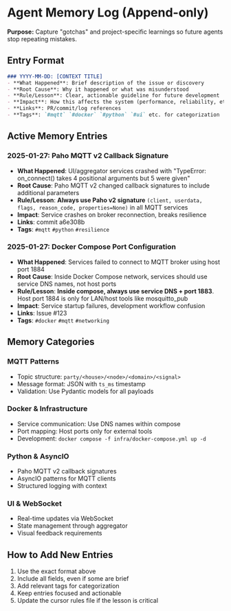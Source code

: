 # Agent Memory Log (Append-only)

**Purpose:** Capture "gotchas" and project-specific learnings so future agents stop repeating mistakes.

## Entry Format
```markdown
### YYYY-MM-DD: [CONTEXT TITLE]
- **What Happened**: Brief description of the issue or discovery
- **Root Cause**: Why it happened or what was misunderstood
- **Rule/Lesson**: Clear, actionable guideline for future development
- **Impact**: How this affects the system (performance, reliability, etc.)
- **Links**: PR/commit/log references
- **Tags**: `#mqtt` `#docker` `#python` `#ui` etc. for categorization
```

## Active Memory Entries

### 2025-01-27: Paho MQTT v2 Callback Signature
- **What Happened**: UI/aggregator services crashed with "TypeError: on_connect() takes 4 positional arguments but 5 were given"
- **Root Cause**: Paho MQTT v2 changed callback signatures to include additional parameters
- **Rule/Lesson**: **Always use Paho v2 signature** `(client, userdata, flags, reason_code, properties=None)` in all MQTT services
- **Impact**: Service crashes on broker reconnection, breaks resilience
- **Links**: commit a6e308b
- **Tags**: `#mqtt` `#python` `#resilience`

### 2025-01-27: Docker Compose Port Configuration
- **What Happened**: Services failed to connect to MQTT broker using host port 1884
- **Root Cause**: Inside Docker Compose network, services should use service DNS names, not host ports
- **Rule/Lesson**: **Inside compose, always use service DNS + port 1883**. Host port 1884 is only for LAN/host tools like mosquitto_pub
- **Impact**: Service startup failures, development workflow confusion
- **Links**: Issue #123
- **Tags**: `#docker` `#mqtt` `#networking`

## Memory Categories

### MQTT Patterns
- Topic structure: `party/<house>/<node>/<domain>/<signal>`
- Message format: JSON with `ts_ms` timestamp
- Validation: Use Pydantic models for all payloads

### Docker & Infrastructure
- Service communication: Use DNS names within compose
- Port mapping: Host ports only for external tools
- Development: `docker compose -f infra/docker-compose.yml up -d`

### Python & AsyncIO
- Paho MQTT v2 callback signatures
- AsyncIO patterns for MQTT clients
- Structured logging with context

### UI & WebSocket
- Real-time updates via WebSocket
- State management through aggregator
- Visual feedback requirements

## How to Add New Entries
1. Use the exact format above
2. Include all fields, even if some are brief
3. Add relevant tags for categorization
4. Keep entries focused and actionable
5. Update the cursor rules file if the lesson is critical
